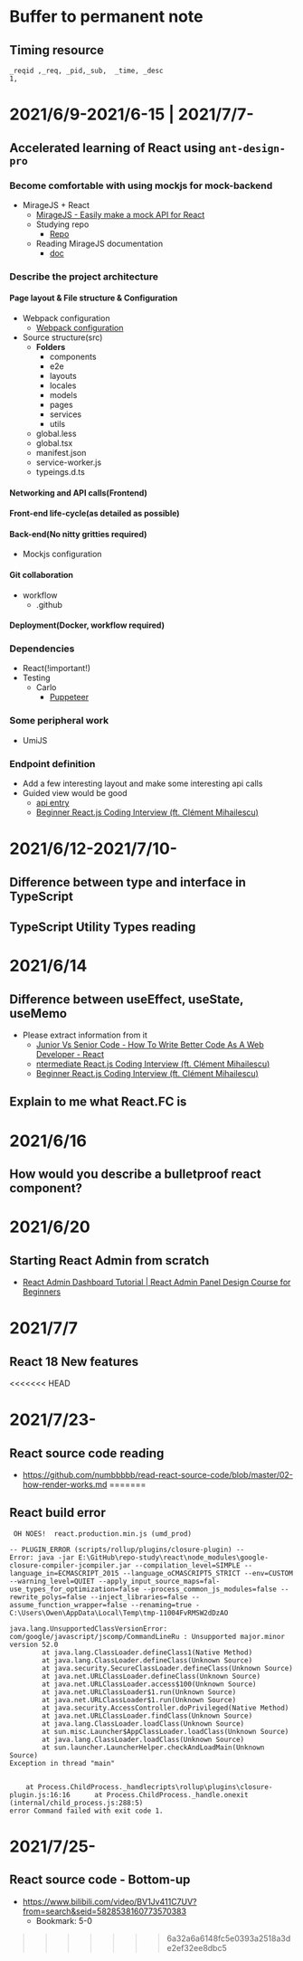 # Buffer to permanent note
## Timing resource
```csv
_reqid ,_req, _pid,_sub,  _time, _desc
1, 
```

# 2021/6/9-2021/6-15 | 2021/7/7-
## Accelerated learning of React using `ant-design-pro`
### Become comfortable with using mockjs for mock-backend
- MirageJS + React
  - [MirageJS - Easily make a mock API for React](https://www.youtube.com/watch?v=Xw3K6Kk5Npw)
  - Studying repo
    - [Repo](https://github.com/miragejs/tutorial/blob/master/src/index.js)
  - Reading MirageJS documentation
    - [doc](https://miragejs.com/tutorial/intro/)
### Describe the project architecture
#### Page layout & File structure & Configuration
- Webpack configuration
  - [Webpack configuration](https://webpack.js.org/blog/2020-12-08-roadmap-2021/)
- Source structure(src)
  - **Folders**
    - components
    - e2e
    - layouts
    - locales
    - models
    - pages
    - services
    - utils
  - global.less
  - global.tsx
  - manifest.json
  - service-worker.js
  - typeings.d.ts

#### Networking and API calls(Frontend)
#### Front-end life-cycle(as detailed as possible)
#### Back-end(No nitty gritties required)
- Mockjs configuration
#### Git collaboration
- workflow
  - .github
#### Deployment(Docker, workflow required)


### Dependencies
- React(!important!)
- Testing
  - Carlo
    - [Puppeteer](https://pptr.dev/)

### Some peripheral work
- UmiJS

### Endpoint definition
- Add a few interesting layout and make some interesting api calls
- Guided view would be good
  - [api entry](https://randomuser.me/api)
  - [Beginner React.js Coding Interview (ft. Clément Mihailescu)](https://www.youtube.com/watch?v=gnkrDse9QKc)

# 2021/6/12-2021/7/10-
## Difference between type and interface in TypeScript

## TypeScript Utility Types reading

# 2021/6/14
## Difference between useEffect, useState, useMemo
- Please extract information from it
  - [Junior Vs Senior Code - How To Write Better Code As A Web Developer - React](https://www.youtube.com/watch?v=0yzoAbrjV6k&t=797s)
  - [ntermediate React.js Coding Interview (ft. Clément Mihailescu)](https://www.youtube.com/watch?v=6s0OVdoo4Q4&t=15s)
  - [Beginner React.js Coding Interview (ft. Clément Mihailescu)](https://www.youtube.com/watch?v=gnkrDse9QKc&t=753s)
## Explain to me what React.FC is

# 2021/6/16
## How would you describe a bulletproof react component?

# 2021/6/20
## Starting React Admin from scratch
- [React Admin Dashboard Tutorial | React Admin Panel Design Course for Beginners](https://www.youtube.com/watch?v=aTPkos3LKi8)

# 2021/7/7
## React 18 New features

<<<<<<< HEAD
# 2021/7/23-
## React source code reading
- https://github.com/numbbbbb/read-react-source-code/blob/master/02-how-render-works.md
=======
## React build error
```
 OH NOES!  react.production.min.js (umd_prod)

-- PLUGIN_ERROR (scripts/rollup/plugins/closure-plugin) --
Error: java -jar E:\GitHub\repo-study\react\node_modules\google-closure-compiler-jcompiler.jar --compilation_level=SIMPLE --language_in=ECMASCRIPT_2015 --language_oCMASCRIPT5_STRICT --env=CUSTOM --warning_level=QUIET --apply_input_source_maps=fal-use_types_for_optimization=false --process_common_js_modules=false --rewrite_polys=false --inject_libraries=false --assume_function_wrapper=false --renaming=true -C:\Users\Owen\AppData\Local\Temp\tmp-11004FvRMSW2dDzAO

java.lang.UnsupportedClassVersionError: com/google/javascript/jscomp/CommandLineRu : Unsupported major.minor version 52.0
        at java.lang.ClassLoader.defineClass1(Native Method)
        at java.lang.ClassLoader.defineClass(Unknown Source)
        at java.security.SecureClassLoader.defineClass(Unknown Source)
        at java.net.URLClassLoader.defineClass(Unknown Source)
        at java.net.URLClassLoader.access$100(Unknown Source)
        at java.net.URLClassLoader$1.run(Unknown Source)
        at java.net.URLClassLoader$1.run(Unknown Source)
        at java.security.AccessController.doPrivileged(Native Method)
        at java.net.URLClassLoader.findClass(Unknown Source)
        at java.lang.ClassLoader.loadClass(Unknown Source)
        at sun.misc.Launcher$AppClassLoader.loadClass(Unknown Source)
        at java.lang.ClassLoader.loadClass(Unknown Source)
        at sun.launcher.LauncherHelper.checkAndLoadMain(Unknown Source)
Exception in thread "main"


    at Process.ChildProcess._handlecripts\rollup\plugins\closure-plugin.js:16:16      at Process.ChildProcess._handle.onexit (internal/child_process.js:288:5)
error Command failed with exit code 1.
```

# 2021/7/25-
## React source code - Bottom-up
- https://www.bilibili.com/video/BV1Jv411C7UV?from=search&seid=5828538160773570383
  - Bookmark: 5-0
>>>>>>> 6a32a6a6148fc5e0393a2518a3de2ef32ee8dbc5
